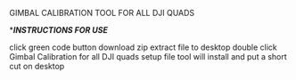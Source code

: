 
GIMBAL CALIBRATION TOOL FOR ALL DJI QUADS

**************INSTRUCTIONS FOR USE*************


click green code button
download zip
extract file to desktop
double click Gimbal Calibration for all DJI quads setup file
tool will install and put a short cut on desktop

